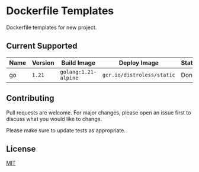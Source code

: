 # Dockerfile Templates

Dockerfile templates for new project.

## Current Supported

| Name | Version | Build Image        | Deploy Image             | Status |
|------|---------|--------------------|--------------------------|--------|
| go   | `1.21`    | `golang:1.21-alpine` | `gcr.io/distroless/static` | Done   |

## Contributing

Pull requests are welcome. For major changes, please open an issue first
to discuss what you would like to change.

Please make sure to update tests as appropriate.

## License

[MIT](https://choosealicense.com/licenses/mit/)
